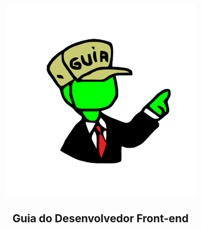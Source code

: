 <p align="center">
  <a href="https://github.com/arthurspk/guiadofrontend">
    <img src="./images/guia.png" alt="Guia do Desenvolvedor Front-end" >
  </a>
  <h1 align="center">Guia do Desenvolvedor Front-end</h1>
</p>
